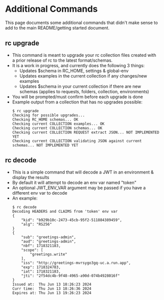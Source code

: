 # Additional Commands
This page documents some additional commands that didn't make sense to add to the main README/getting started document.

## rc upgrade
* This command is meant to upgrade your rc collection files created with a prior release of rc to the latest format/schemas.
* It is a work in progress, and currently does the following 3 things:
  * Updates $schema in RC_HOME, settings & global-env
  * Updates examples in the current collection if any changes/new examples
  * Updates $schema in your current collection if there are new schemas (applies to requests, folders, collection, environments)
* You will be prompted/must confirm before each upgrade is done
* Example output from a collection that has no upgrades possible:
  ```
  $ rc upgrade
  Checking for possible upgrades...
  Checking RC_HOME schemas... OK
  Checking current COLLECTION examples... OK
  Checking current COLLECTION schemas... OK
  Checking current COLLECTION REQUEST extract JSON... NOT IMPLEMENTED YET
  Checking current COLLECTION validating JSON against current schemas... NOT IMPLEMENTED YET
  ```

## rc decode
* This is a simple command that will decode a JWT in an environment & display the results
* By default it will attempt to decode an env var named "token"
* An optional JWT_ENV_VAR argument may be passed if you have a different env var to decode
* An example:
  ```
  $ rc decode
  Decoding HEADERS and CLAIMS from 'token' env var
  {
      "kid": "b929b10c-2473-45cb-95f2-511884389459",
      "alg": "RS256"
  }
  {
      "sub": "greetings-admin",
      "aud": "greetings-admin",
      "nbf": 1718321183,
      "scope": [
          "greetings.write"
      ],
      "iss": "http://greetings-mvrsygo3gq-uc.a.run.app",
      "exp": 1718324783,
      "iat": 1718321183,
      "jti": "2f54dc4b-9f48-4965-a90d-074b4928016f"
  }
  Issued at:  Thu Jun 13 18:26:23 2024
  Curr time:  Thu Jun 13 18:26:36 2024
  Expires at: Thu Jun 13 19:26:23 2024
  ```
